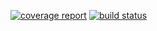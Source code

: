 [![coverage report](http://gitlab.quantdo.cn/yuanyang/autoorder-go/badges/master/coverage.svg)](http://gitlab.quantdo.cn/yuanyang/autoorder-go/commits/master) [![build status](http://gitlab.quantdo.cn/yuanyang/autoorder-go/badges/master/build.svg)](http://gitlab.quantdo.cn/yuanyang/autoorder-go/commits/master)